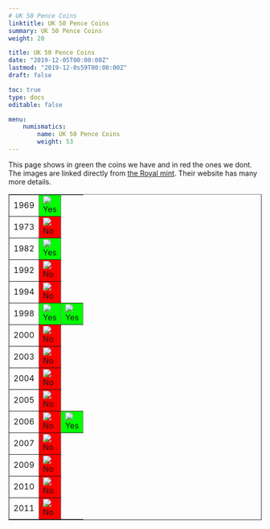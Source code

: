 ```yaml
---
# UK 50 Pence Coins
linktitle: UK 50 Pence Coins
summary: UK 50 Pence Coins
weight: 20

title: UK 50 Pence Coins
date: "2019-12-05T00:00:00Z"
lastmod: "2019-12-0s59T00:00:00Z"
draft: false

toc: true
type: docs
editable: false

menu:
    numismatics:
        name: UK 50 Pence Coins
        weight: 53
---
```




This page shows in green the coins we have and in red the ones we dont.<BR>
The images are linked directly from <A HREF=http://www.royalmintt.com>the Royal mint</A>. Their website has many more details.
<P>
<TABLE BORDER=1>
<TR>
<TD>1969</TD>
<TD BGCOLOR="#00FF00"><IMG SRC=http://www.royalmint.com/~/media/Images/Corporate/CoinDesigns/FiftyPence/50_PENCE_1969.ashx><BR>Yes</TD>
</TR><TR>
<TD>1973</TD>
<TD BGCOLOR="#FF0000"><IMG SRC=http://www.royalmint.com/~/media/Images/Corporate/CoinDesigns/FiftyPence/50_PENCE_1973.ashx><BR>No</TD>
</TR><TR>
<TD>1982</TD>
<TD BGCOLOR="#00FF00"><IMG SRC=http://www.royalmint.com/~/media/Images/Corporate/CoinDesigns/FiftyPence/50_PENCE_1982.ashx><BR>Yes</TD>
</TR><TR>
<TD>1992</TD>
<TD BGCOLOR="#FF0000"><IMG SRC=http://www.royalmint.com/~/media/Images/Corporate/CoinDesigns/FiftyPence/50_PENCE_1992.ashx><BR>No</TD>
</TR><TR>
<TD>1994</TD>
<TD BGCOLOR="#FF0000"><IMG SRC=http://www.royalmint.com/~/media/Images/Corporate/CoinDesigns/FiftyPence/50_PENCE_1994.ashx><BR>No</TD>
</TR><TR>
<TD>1998</TD>
<TD BGCOLOR="#00FF00"><IMG SRC=http://www.royalmint.com/~/media/Images/Corporate/CoinDesigns/FiftyPence/50_PENCE_1998.ashx><BR>Yes</TD>
<TD BGCOLOR="#00FF00"><IMG SRC=http://www.royalmint.com/~/media/Images/Corporate/CoinDesigns/FiftyPence/50_PENCE_1998_NHS.ashx><BR>Yes</TD>
</TR><TR>
<TD>2000</TD>
<TD BGCOLOR="#FF0000"><IMG SRC=http://www.royalmint.com/~/media/Images/Corporate/CoinDesigns/FiftyPence/50_PENCE_2000.ashx><BR>No</TD>
</TR><TR>
<TD>2003</TD>
<TD BGCOLOR="#FF0000"><IMG SRC=http://www.royalmint.com/~/media/Images/Corporate/CoinDesigns/FiftyPence/50_PENCE_2003.ashx><BR>No</TD>
</TR><TR>
<TD>2004</TD>
<TD BGCOLOR="#FF0000"><IMG SRC=http://www.royalmint.com/~/media/Images/Corporate/CoinDesigns/FiftyPence/50_PENCE_2004.ashx><BR>No</TD>
</TR><TR>
<TD>2005</TD>
<TD BGCOLOR="#FF0000"><IMG SRC=http://www.royalmint.com/~/media/Images/Corporate/CoinDesigns/FiftyPence/50_PENCE_2005.ashx><BR>No</TD>
</TR><TR>
<TD>2006</TD>
<TD BGCOLOR="#FF0000"><IMG SRC=http://www.royalmint.com/~/media/Images/Corporate/CoinDesigns/FiftyPence/50_PENCE_2006.ashx><BR>No</TD>
<TD BGCOLOR="#00FF00"><IMG SRC=http://www.royalmint.com/~/media/Images/Corporate/CoinDesigns/FiftyPence/50_PENCE_2006_VC.ashx><BR>Yes</TD>
</TR><TR>
<TD>2007</TD>
<TD BGCOLOR="#FF0000"><IMG SRC=http://www.royalmint.com/~/media/Images/Corporate/CoinDesigns/FiftyPence/50_PENCE_2007.ashx><BR>No</TD>
</TR><TR>
<TD>2009</TD>
<TD BGCOLOR="#FF0000"><IMG SRC=http://www.royalmint.com/~/media/Images/Corporate/CoinDesigns/FiftyPence/50PENCE09.ashx><BR>No</TD>
</TR><TR>
<TD>2010</TD>
<TD BGCOLOR="#FF0000"><IMG SRC=http://www.royalmint.com/~/media/Images/Corporate/CoinDesigns/FiftyPence/2010FIFTYPENCE.ashx><BR>No</TD>
</TR><TR>
<TD>2011</TD>
<TD BGCOLOR="#FF0000"><IMG SRC=http://www.royalmint.com/~/media/Images/Corporate/CoinDesigns/FiftyPence/2011FIFTYPENCE.ashx><BR>No</TD>
</TR>
</TABLE>

